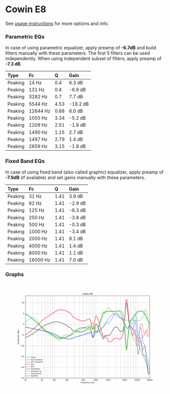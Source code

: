# Cowin E8
See [usage instructions](https://github.com/jaakkopasanen/AutoEq#usage) for more options and info.

### Parametric EQs
In case of using parametric equalizer, apply preamp of **-6.7dB** and build filters manually
with these parameters. The first 5 filters can be used independently.
When using independent subset of filters, apply preamp of **-7.3 dB**.

| Type    | Fc       |    Q | Gain     |
|:--------|:---------|:-----|:---------|
| Peaking | 14 Hz    | 0.4  | 6.3 dB   |
| Peaking | 131 Hz   | 0.4  | -6.9 dB  |
| Peaking | 3282 Hz  | 0.7  | 7.7 dB   |
| Peaking | 5544 Hz  | 4.53 | -18.2 dB |
| Peaking | 12644 Hz | 0.68 | 6.0 dB   |
| Peaking | 1055 Hz  | 3.34 | -5.2 dB  |
| Peaking | 1209 Hz  | 2.51 | -1.8 dB  |
| Peaking | 1490 Hz  | 1.15 | 2.7 dB   |
| Peaking | 1497 Hz  | 2.79 | 1.4 dB   |
| Peaking | 2859 Hz  | 3.15 | -1.8 dB  |

### Fixed Band EQs
In case of using fixed band (also called graphic) equalizer, apply preamp of **-7.9dB**
(if available) and set gains manually with these parameters.

| Type    | Fc       |    Q | Gain    |
|:--------|:---------|:-----|:--------|
| Peaking | 31 Hz    | 1.41 | 3.9 dB  |
| Peaking | 62 Hz    | 1.41 | -2.9 dB |
| Peaking | 125 Hz   | 1.41 | -6.3 dB |
| Peaking | 250 Hz   | 1.41 | -3.8 dB |
| Peaking | 500 Hz   | 1.41 | -0.3 dB |
| Peaking | 1000 Hz  | 1.41 | -3.4 dB |
| Peaking | 2000 Hz  | 1.41 | 8.1 dB  |
| Peaking | 4000 Hz  | 1.41 | 1.4 dB  |
| Peaking | 8000 Hz  | 1.41 | 1.1 dB  |
| Peaking | 16000 Hz | 1.41 | 7.0 dB  |

### Graphs
![](./Cowin%20E8.png)